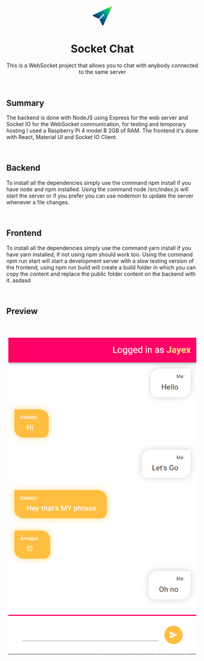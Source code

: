 <h3 align="center"><img src='https://raw.githubusercontent.com/JayexDesigns/socket-chat/main/frontend/public/img/favicon.png' width='10%'></h3>
<h1 align="center">Socket Chat</h1>
<p align="center">This is a WebSocket project that allows you to chat with anybody connected to the same server</p>
<br/>
<h2>Summary</h2>
<p>The backend is done with NodeJS using Express for the web server and Socket IO for the WebSocket communication, for testing and temporary hosting I used a Raspberry Pi 4 model B 2GB of RAM. The frontend it's done with React, Material UI and Socket IO Client.</p>
<br/>
<h2>Backend</h2>
<p>To install all the dependencies simply use the command npm install if you have node and npm installed. Using the command node /src/index.js will start the server or if you prefer you can use nodemon to update the server whenever a file changes.</p>
<br/>
<h2>Frontend</h2>
<p>To install all the dependencies simply use the command yarn install if you have yarn installed, if not using npm should work too. Using the command npm run start will start a development server with a slow testing version of the frontend, using npm run build will create a build folder in which you can copy the content and replace the public folder content on the backend with it. asdasd</p>
<br/>
<h2>Preview</h2>
<br/>
<h3 align="center"><img src="https://raw.githubusercontent.com/JayexDesigns/socket-chat/main/preview.png"></h3>
